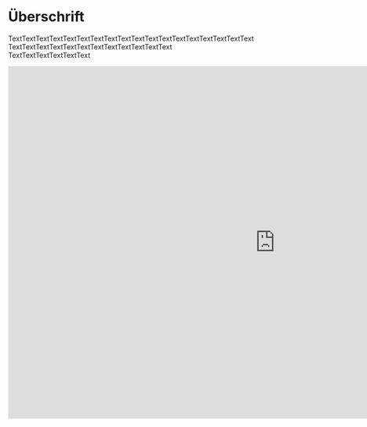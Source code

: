 

# Überschrift


TextTextTextTextTextTextTextTextTextTextTextTextTextTextTextTextTextText
TextTextTextTextTextTextTextTextTextTextTextText
TextTextTextTextTextText
<iframe src="https://app.Lumi.education/api/v1/run/EG6ERH/embed" width="1088" height="720" frameborder="0" allowfullscreen="allowfullscreen" allow="geolocation *; microphone *; camera *; midi *; encrypted-media *"></iframe><script src="https://app.Lumi.education/api/v1/h5p/core/js/h5p-resizer.js" charset="UTF-8" />




## Titel
![Bild](https://cdn.pixabay.com/photo/2023/02/04/21/32/flowers-7768218_1280.jpg)
<h2>Unterkapitel:</h2>
TextText
TextTextTextText
TextTextTextTextTextText


<h3>Unterunterkapitel</h3>

TextTextTextText
TextTextTextText

<h3>Unterunterkapitel</h3>

TextTextTextText
TextTextTextText

<h2>Unterkapitel:</h2>
TextText
TextTextTextText
TextTextTextTextTextText


<h3>Unterunterkapitel</h3>

TextTextTextText
TextTextTextText

<h3>Unterunterkapitel</h3>

TextTextTextText
TextTextTextText


<br>
<br>
<center>
    <b>
        Anmerkung!
    </b>
</center>
